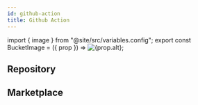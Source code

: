 ```yaml
---
id: github-action
title: Github Action
---
```


import { image } from "@site/src/variables.config";
export const BucketImage = ({ prop }) => <img src={prop.src} alt={prop.alt} />;

## Repository

<BucketImage prop={image.github.action}></BucketImage>

## Marketplace

<BucketImage prop={image.github.actionmarketplace}></BucketImage>
